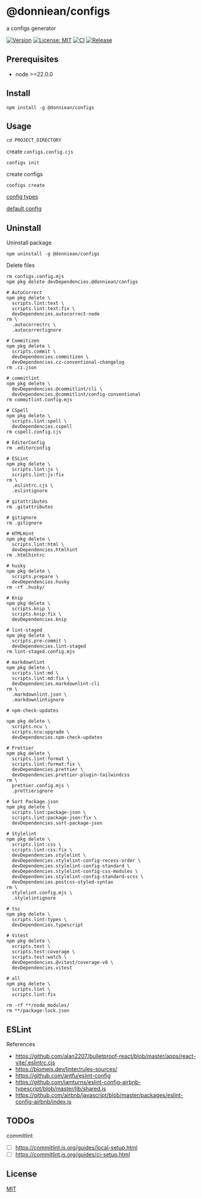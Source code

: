 # @donniean/configs

a configs generator

[![Version](https://img.shields.io/npm/v/@donniean/configs.svg)](https://www.npmjs.com/package/@donniean/configs) [![License: MIT](https://img.shields.io/github/license/donniean/configs)](https://github.com/donniean/configs/blob/master/LICENSE) [![CI](https://github.com/donniean/configs/actions/workflows/ci.yml/badge.svg)](https://github.com/donniean/configs/actions/workflows/ci.yml) [![Release](https://github.com/donniean/configs/actions/workflows/release.yml/badge.svg)](https://github.com/donniean/configs/actions/workflows/release.yml)

## Prerequisites

- node >=22.0.0

## Install

```shell
npm install -g @donniean/configs
```

## Usage

```shell
cd PROJECT_DIRECTORY
```

create `configs.config.cjs`

```shell
configs init
```

create configs

```shell
configs create
```

[config types](src/types/configs-config.ts)

[default config](src/constants/configs-config.ts)

## Uninstall

Uninstall package

```shell
npm uninstall -g @donniean/configs
```

Delete files

```shell
rm configs.config.mjs
npm pkg delete devDependencies.@donniean/configs

# AutoCorrect
npm pkg delete \
  scripts.lint:text \
  scripts.lint:text:fix \
  devDependencies.autocorrect-node
rm \
  .autocorrectrc \
  .autocorrectignore

# Commitizen
npm pkg delete \
  scripts.commit \
  devDependencies.commitizen \
  devDependencies.cz-conventional-changelog
rm .cz.json

# commitlint
npm pkg delete \
  devDependencies.@commitlint/cli \
  devDependencies.@commitlint/config-conventional
rm commitlint.config.mjs

# CSpell
npm pkg delete \
  scripts.lint:spell \
  devDependencies.cspell
rm cspell.config.cjs

# EditorConfig
rm .editorconfig

# ESLint
npm pkg delete \
  scripts.lint:js \
  scripts.lint:js:fix
rm \
  .eslintrc.cjs \
  .eslintignore

# gitattributes
rm .gitattributes

# gitignore
rm .gitignore

# HTMLHint
npm pkg delete \
  scripts.lint:html \
  devDependencies.htmlhint
rm .htmlhintrc

# husky
npm pkg delete \
  scripts.prepare \
  devDependencies.husky
rm -rf .husky/

# Knip
npm pkg delete \
  scripts.knip \
  scripts.knip:fix \
  devDependencies.knip

# lint-staged
npm pkg delete \
  scripts.pre-commit \
  devDependencies.lint-staged
rm lint-staged.config.mjs

# markdownlint
npm pkg delete \
  scripts.lint:md \
  scripts.lint:md:fix \
  devDependencies.markdownlint-cli
rm \
  .markdownlint.json \
  .markdownlintignore

# npm-check-updates

npm pkg delete \
  scripts.ncu \
  scripts.ncu:upgrade \
  devDependencies.npm-check-updates

# Prettier
npm pkg delete \
  scripts.lint:format \
  scripts.lint:format:fix \
  devDependencies.prettier \
  devDependencies.prettier-plugin-tailwindcss
rm \
  prettier.config.mjs \
  .prettierignore

# Sort Package.json
npm pkg delete \
  scripts.lint:package-json \
  scripts.lint:package-json:fix \
  devDependencies.sort-package-json

# Stylelint
npm pkg delete \
  scripts.lint:css \
  scripts.lint:css:fix \
  devDependencies.stylelint \
  devDependencies.stylelint-config-recess-order \
  devDependencies.stylelint-config-standard \
  devDependencies.stylelint-config-css-modules \
  devDependencies.stylelint-config-standard-scss \
  devDependencies.postcss-styled-syntax
rm \
  stylelint.config.mjs \
  .stylelintignore

# tsc
npm pkg delete \
  scripts.lint:types \
  devDependencies.typescript

# Vitest
npm pkg delete \
  scripts.test \
  scripts.test:coverage \
  scripts.test:watch \
  devDependencies.@vitest/coverage-v8 \
  devDependencies.vitest

# all
npm pkg delete \
  scripts.lint \
  scripts.lint:fix

rm -rf **/node_modules/
rm **/package-lock.json
```

## ESLint

References

- <https://github.com/alan2207/bulletproof-react/blob/master/apps/react-vite/.eslintrc.cjs>
- <https://biomejs.dev/linter/rules-sources/>
- <https://github.com/antfu/eslint-config>
- <https://github.com/iamturns/eslint-config-airbnb-typescript/blob/master/lib/shared.js>
- <https://github.com/airbnb/javascript/blob/master/packages/eslint-config-airbnb/index.js>

## TODOs

commitlint

- [ ] <https://commitlint.js.org/guides/local-setup.html>
- [ ] <https://commitlint.js.org/guides/ci-setup.html>

## License

[MIT](./LICENSE)

